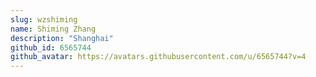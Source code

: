 ```yaml
---
slug: wzshiming
name: Shiming Zhang
description: "Shanghai"
github_id: 6565744
github_avatar: https://avatars.githubusercontent.com/u/6565744?v=4
---
```


